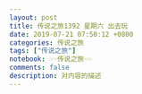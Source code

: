 ```yaml
---
layout: post
title: 传说之旅1392 星期六 出去玩 
date: 2019-07-21 07:50:12 +0800 
categories: 传说之旅 
tags: ["传说之旅"]
notebook: ☞☞传说之旅☜☜
comments: false
description: 对内容的描述
---
```

